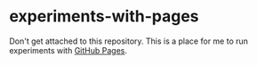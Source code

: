 # experiments-with-pages

Don't get attached to this repository. This is a place for me to run experiments with [GitHub Pages](https://pages.github.com).


